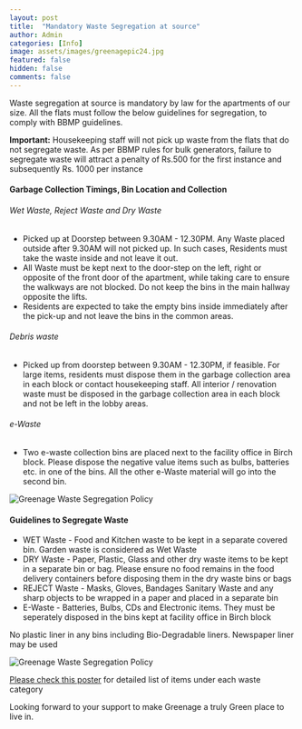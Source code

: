 ```yaml
---
layout: post
title:  "Mandatory Waste Segregation at source"
author: Admin
categories: [Info]
image: assets/images/greenagepic24.jpg
featured: false
hidden: false
comments: false
---
```


<p>Waste segregation at source is mandatory by law for the apartments of our size. All the flats must follow the below guidelines for segregation, to comply with BBMP guidelines.</p>   

<p><b>Important:</b> Housekeeping staff will not pick up waste from the flats that do not segregate waste. As per BBMP rules for bulk generators, failure to segregate waste will attract a penalty of Rs.500 for the first instance and subsequently Rs. 1000 per instance</p> 


#### Garbage Collection Timings, Bin Location and Collection

###### Wet Waste, Reject Waste and Dry Waste 

- Picked up at Doorstep between 9.30AM - 12.30PM. Any Waste placed outside after 9.30AM will not picked up. In such cases, Residents must take the waste inside and not leave it out. 
- All Waste must be kept next to the door-step on the left, right or opposite of the front door of the apartment, while taking care to ensure the walkways are not blocked. Do not keep the bins in the main hallway opposite the lifts. 
- Residents are expected to take the empty bins inside immediately after the pick-up and not leave the bins in the common areas.

###### Debris waste
- Picked up from doorstep between 9.30AM - 12.30PM, if feasible. For large items, residents must dispose them in the garbage collection area in each block or contact housekeeping staff. All interior / renovation waste must be disposed in the garbage collection area in each block and not be left in the lobby areas. 

###### e-Waste
- Two e-waste collection bins are placed next to the facility office in Birch block. Please dispose the negative value items such as bulbs, batteries etc. in one of the bins. All the other e-Waste material will go into the second bin.

<p class="mb-5"><img class="shadow-lg" src="{{site.baseurl}}/assets/images/ewaste-bins-location.jpg" alt="Greenage Waste Segregation Policy" /></p>


#### Guidelines to Segregate Waste

- WET Waste   - Food and Kitchen waste to be kept in a separate covered bin. Garden waste is considered as Wet Waste
- DRY Waste  - Paper, Plastic, Glass and other dry waste items to be kept in a separate bin or bag. Please ensure no food remains in the food delivery containers before disposing them in the dry waste bins or bags
- REJECT Waste -  Masks, Gloves, Bandages Sanitary Waste and any sharp objects to be wrapped in a paper and placed in a separate bin
- E-Waste - Batteries, Bulbs, CDs and Electronic items. They must be seperately disposed in the bins kept at facility office in Birch block

No plastic liner in any bins including Bio-Degradable liners. Newspaper liner may be used


<p class="mb-5"><img class="shadow-lg" src="{{site.baseurl}}/assets/images/waste-segregation-handout.jpg" alt="Greenage Waste Segregation Policy" /></p>

<p> <a href="{{site.baseurl}}/assets/images/waste-segregation-detailed-guidelines.jpg">Please check this poster</a> for detailed list of items under each waste category</p>
 
<p>Looking forward to your support to make Greenage a truly Green place to live in.</p>


